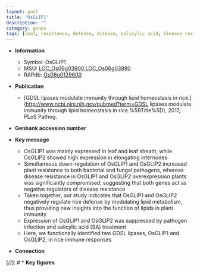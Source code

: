 ```yaml
---
layout: post
title: "OsGLIP1"
description: ""
category: genes
tags: [leaf, resistance, defense, disease, salicylic acid, disease resistance, immunity, immune response, pathogen]
---
```


* **Information**  
    + Symbol: OsGLIP1  
    + MSU: [LOC_Os06g03900](http://rice.plantbiology.msu.edu/cgi-bin/ORF_infopage.cgi?orf=LOC_Os06g03900),[LOC_Os06g03890](http://rice.plantbiology.msu.edu/cgi-bin/ORF_infopage.cgi?orf=LOC_Os06g03890)  
    + RAPdb: [Os06g0129600](http://rapdb.dna.affrc.go.jp/viewer/gbrowse_details/irgsp1?name=Os06g0129600)  

* **Publication**  
    + [GDSL lipases modulate immunity through lipid homeostasis in rice.](http://www.ncbi.nlm.nih.gov/pubmed?term=GDSL lipases modulate immunity through lipid homeostasis in rice.%5BTitle%5D), 2017, PLoS Pathog.

* **Genbank accession number**  

* **Key message**  
    + OsGLIP1 was mainly expressed in leaf and leaf sheath, while OsGLIP2 showed high expression in elongating internodes
    + Simultaneous down-regulation of OsGLIP1 and OsGLIP2 increased plant resistance to both bacterial and fungal pathogens, whereas disease resistance in OsGLIP1 and OsGLIP2 overexpression plants was significantly compromised, suggesting that both genes act as negative regulators of disease resistance
    + Taken together, our study indicates that OsGLIP1 and OsGLIP2 negatively regulate rice defense by modulating lipid metabolism, thus providing new insights into the function of lipids in plant immunity
    + Expression of OsGLIP1 and OsGLIP2 was suppressed by pathogen infection and salicylic acid (SA) treatment
    + Here, we functionally identified two GDSL lipases, OsGLIP1 and OsGLIP2, in rice immune responses

* **Connection**  

[//]: # * **Key figures**  


